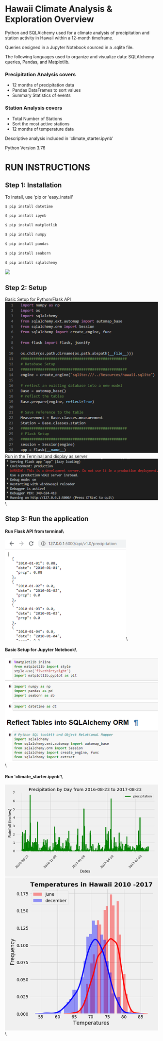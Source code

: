 # Hawaii Climate Analysis & Exploration Overview
Python and SQLAlchemy used for a climate analysis of precipitation and station activity in Hawaii within a 12-month timeframe.

Queries designed in a Jupyter Notebook sourced in a .sqlite file.

The following languages used to organize and visualize data: SQLAlchemy queries, Pandas, and Matplotlib.

### Precipitation Analysis covers 
* 12 months of precipitation data
* Pandas DataFrames to sort values
* Summary Statistics of events

### Station Analysis covers
* Total Number of Stations
* Sort the most active stations
* 12 months of temperature data

Descriptive analysis included in 'climate_starter.ipynb'

Python Version 3.76

# RUN INSTRUCTIONS

## Step 1: Installation
To install, use 'pip or 'easy_install'

```bash
$ pip install datetime
```
```bash
$ pip install ipynb
```
```bash
$ pip install matplotlib
```
```bash 
$ pip install numpy
```
```bash
$ pip install pandas
```
```bash
$ pip install seaborn
```
```bash
$ pip install sqlalchemy
```
![](Images/Percent_Death_US_Age_Group.png)

## Step 2: Setup
Basic Setup for Python/Flask API \
![](Images/flask.png)
\
Run in the Terminal and display as server\
![](Images/terminal.png)
\

## Step 3: Run the application
#### Run Flask API from terminal\
![](Images/api.png)\
#### Basic Setup for Jupyter Notebook\
![](Images/dependencies.png)
\
#### Run 'climate_starter.ipynb'\
![](Images/last_twelve_months_precipitation.png)\
![](Images/temps_in_hawaii_2010_until_2017.png)\


